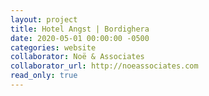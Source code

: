 ```yaml
---
layout: project
title: Hotel Angst | Bordighera
date: 2020-05-01 00:00:00 -0500
categories: website
collaborator: Noë & Associates
collaborator_url: http://noeassociates.com
read_only: true
---
```

